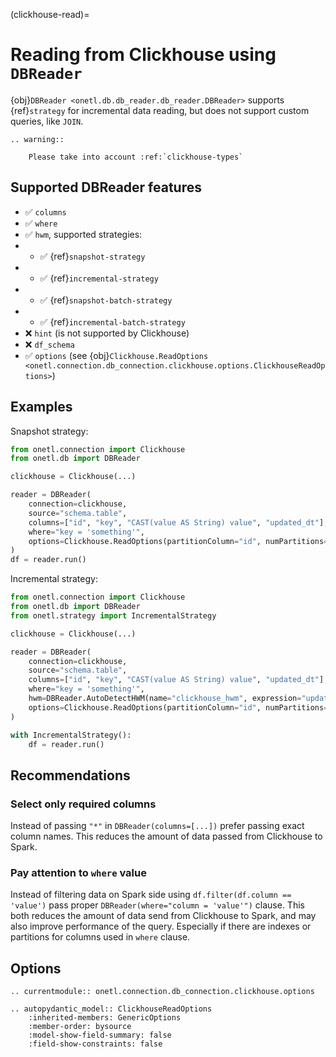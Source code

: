 (clickhouse-read)=

# Reading from Clickhouse using `DBReader`

{obj}`DBReader <onetl.db.db_reader.db_reader.DBReader>` supports {ref}`strategy` for incremental data reading,
but does not support custom queries, like `JOIN`.

```{eval-rst}
.. warning::

    Please take into account :ref:`clickhouse-types`
```

## Supported DBReader features

- ✅︎ `columns`
- ✅︎ `where`
- ✅︎ `hwm`, supported strategies:
- - ✅︎ {ref}`snapshot-strategy`
- - ✅︎ {ref}`incremental-strategy`
- - ✅︎ {ref}`snapshot-batch-strategy`
- - ✅︎ {ref}`incremental-batch-strategy`
- ❌ `hint` (is not supported by Clickhouse)
- ❌ `df_schema`
- ✅︎ `options` (see {obj}`Clickhouse.ReadOptions <onetl.connection.db_connection.clickhouse.options.ClickhouseReadOptions>`)

## Examples

Snapshot strategy:

```python
from onetl.connection import Clickhouse
from onetl.db import DBReader

clickhouse = Clickhouse(...)

reader = DBReader(
    connection=clickhouse,
    source="schema.table",
    columns=["id", "key", "CAST(value AS String) value", "updated_dt"],
    where="key = 'something'",
    options=Clickhouse.ReadOptions(partitionColumn="id", numPartitions=10),
)
df = reader.run()
```

Incremental strategy:

```python
from onetl.connection import Clickhouse
from onetl.db import DBReader
from onetl.strategy import IncrementalStrategy

clickhouse = Clickhouse(...)

reader = DBReader(
    connection=clickhouse,
    source="schema.table",
    columns=["id", "key", "CAST(value AS String) value", "updated_dt"],
    where="key = 'something'",
    hwm=DBReader.AutoDetectHWM(name="clickhouse_hwm", expression="updated_dt"),
    options=Clickhouse.ReadOptions(partitionColumn="id", numPartitions=10),
)

with IncrementalStrategy():
    df = reader.run()
```

## Recommendations

### Select only required columns

Instead of passing `"*"` in `DBReader(columns=[...])` prefer passing exact column names. This reduces the amount of data passed from Clickhouse to Spark.

### Pay attention to `where` value

Instead of filtering data on Spark side using `df.filter(df.column == 'value')` pass proper `DBReader(where="column = 'value'")` clause.
This both reduces the amount of data send from Clickhouse to Spark, and may also improve performance of the query.
Especially if there are indexes or partitions for columns used in `where` clause.

## Options

```{eval-rst}
.. currentmodule:: onetl.connection.db_connection.clickhouse.options
```

```{eval-rst}
.. autopydantic_model:: ClickhouseReadOptions
    :inherited-members: GenericOptions
    :member-order: bysource
    :model-show-field-summary: false
    :field-show-constraints: false
```
